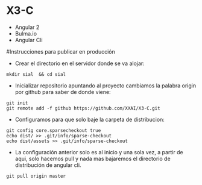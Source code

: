 # X3-C

- Angular 2
- Bulma.io
- Angular Cli

#Instrucciones para publicar en producción

- Crear el directorio en el servidor donde se va alojar:

```
mkdir sial  && cd sial
```
- Inicializar repositorio apuntando al proyecto cambiamos la palabra origin por github para saber de donde viene:
```
git init
git remote add -f github https://github.com/XXAI/X3-C.git
```

- Configuramos para que solo baje la carpeta de distribucion:
```
git config core.sparsecheckout true
echo dist/ >> .git/info/sparse-checkout
echo dist/assets >> .git/info/sparse-checkout
```

- La configuración anterior solo es al inicio y una sola vez, a partir de aqui, solo hacemos pull y nada mas bajaremos el directorio de distribución de angular cli.
```
git pull origin master
```
